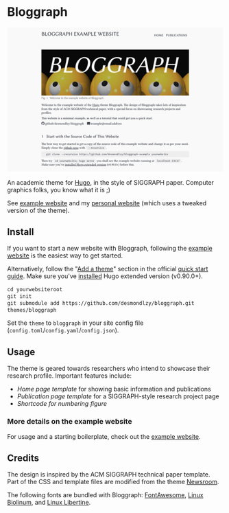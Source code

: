 # Bloggraph

![Bloggraph Teaser](https://raw.githubusercontent.com/desmondlzy/bloggraph/main/images/screenshot.png)

An academic theme for [Hugo](https://gohugo.io/), in the style of SIGGRAPH paper. Computer graphics folks, you know what it is ;)

See [example website](https://desmondlzy.me/bloggraph) and my [personal website](https://desmondlzy.me) (which uses a tweaked version of the theme).

## Install

If you want to start a new website with Bloggraph, following the [example website](https://desmondlzy.me/bloggraph) is the easiest way to get started.

Alternatively, follow the "[Add a theme](https://gohugo.io/getting-started/quick-start/#step-3-add-a-theme)" section in the official [quick start guide](https://gohugo.io/getting-started/quick-start). Make sure you've [installed](https://gohugo.io/getting-started/installing/) Hugo extended version (v0.90.0+).

```
cd yourwebsiteroot
git init
git submodule add https://github.com/desmondlzy/bloggraph.git themes/bloggraph
```

Set the `theme` to `bloggraph` in your site config file (`config.toml`/`config.yaml`/`config.json`).

## Usage

The theme is geared towards researchers who intend to showcase their research profile. Important features include:

- _Home page template_ for showing basic information and publications
- _Publication page template_ for a SIGGRAPH-style research project page
- _Shortcode for numbering figure_

### More details on the example website

For usage and a starting boilerplate, check out the [example website](https://desmondlzy.me/bloggraph).

## Credits

The design is inspired by the ACM SIGGRAPH technical paper template. Part of the CSS and template files are modified from the theme [Newsroom](https://github.com/onweru/newsroom).

The following fonts are bundled with Bloggraph:
[FontAwesome](https://fontawesome.com/v4.7/license/), 
[Linux Biolinum](https://www.fontsquirrel.com/license/linux-biolinum), and 
[Linux Libertine](https://www.fontsquirrel.com/license/linux-libertine).